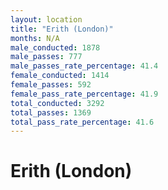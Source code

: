 ```yaml
---
layout: location
title: "Erith (London)"
months: N/A
male_conducted: 1878
male_passes: 777
male_passes_rate_percentage: 41.4
female_conducted: 1414
female_passes: 592
female_pass_rate_percentage: 41.9
total_conducted: 3292
total_passes: 1369
total_pass_rate_percentage: 41.6
---
```


# Erith (London)
